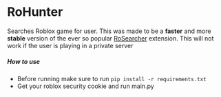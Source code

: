 # RoHunter
Searches Roblox game for user. This was made to be a <b>faster</b> and more <b>stable</b> version of the ever so popular <a href="https://chrome.google.com/webstore/detail/rosearcher/jhamlfgelgpjgbifbpepmclhnellfoaa">RoSearcher</a> extension. This will not work if the user is playing in a private server

##### How to use
<ul>
  <li>Before running make sure to run <code>pip install -r requirements.txt</code></li>
  <li>Get your roblox security cookie and run main.py</li>
</ul>
